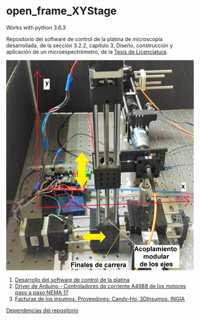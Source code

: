 # open_frame_XYStage
Works with python 3.6.3

Repositorio del software de control de la platina de microscopía desarrollada, de la sección 3.2.2, capítulo 3, Diseño, construcción y aplicación de un microespectrómetro, de la [Tesis de Licenciatura](https://github.com/jrr1984/master_thesis_scratch_and_dig/blob/master/tesis_tex/main.pdf).

![funca?](https://github.com/jrr1984/open_frame_XYStage/blob/master/imgs/2ejesmontaje.jpeg)

1. [Desarrollo del software de control de la platina](https://github.com/jrr1984/open_frame_XYStage/blob/master/main.py)
2. [Driver de Arduino - Controladores de corriente A4988 de los motores paso a paso NEMA 17](https://github.com/jrr1984/open_frame_XYStage/tree/master/ino_main)
3. [Facturas de los insumos. Proveedores: Candy-Ho, 3DInsumos, INGIA](https://github.com/jrr1984/open_frame_XYStage/tree/master/Facturas_costos)

[Dependencias del repositorio](https://github.com/jrr1984/open_frame_XYStage/blob/master/dependencias.txt)